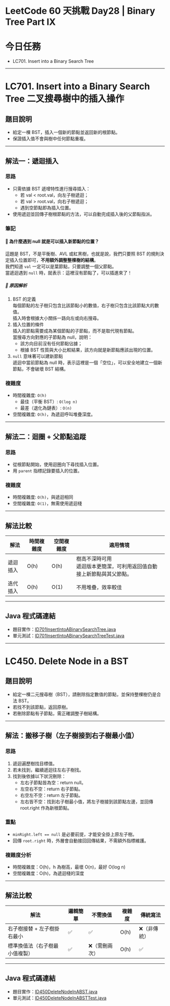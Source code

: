 # LeetCode 60 天挑戰 Day28 | Binary Tree Part IX

# 今日任務

- LC701. Insert into a Binary Search Tree

---

# LC701. Insert into a Binary Search Tree 二叉搜尋樹中的插入操作

## 題目說明

- 給定一棵 BST，插入一個新的節點並返回新的根節點。
- 保證插入值不會與樹中任何節點重複。

---

## 解法一：遞迴插入

### 思路

- 只需依據 BST 遞增特性進行搜尋插入：
  - 若 val < root.val，向左子樹遞迴；
  - 若 val > root.val，向右子樹遞迴；
  - 遇到空節點即為插入位置。
- 使用遞迴並回傳子樹根節點的方法，可以自動完成插入後的父節點指派。

### 筆記

#### 🧠 為什麼遇到 null 就是可以插入新節點的位置？
這題是 BST，不是平衡樹、AVL 或紅黑樹，也就是說，我們只要照 BST 的規則決定插入位置即可，**不用額外調整整棵樹的結構**。   
我們知道 `val` 一定可以是葉節點，只要調整一個父節點。  
當遞迴遇到 `null` 時，就表示：這裡沒有節點了，可以插進來了！  

##### 📌 原因解析
1. BST 的定義   
   每個節點的左子樹只包含比該節點小的數值，右子樹只包含比該節點大的數值。  
   插入時會根據大小關係一路向左或向右搜尋。  
2. 插入位置的條件   
   插入的節點需要成為某個節點的子節點，而不是取代現有節點。  
   當搜尋方向對應的子節點為 null，說明：
   - 該方向目前沒有任何節點佔據；
   - 根據 BST 性質與大小比較結果，該方向就是新節點應該出現的位置。
3. `null` 意味著可以建新節點  
   遞迴中當前節點為 null 時，表示這裡是一個「空位」，可以安全地建立一個新節點，不會破壞 BST 結構。

### 複雜度

- 時間複雜度: `O(h)`
  - 最佳（平衡 BST）: `O(log n)`
  - 最差（退化為鏈表）: `O(n)`
- 空間複雜度: `O(h)`，為遞迴呼叫堆疊深度。

---

## 解法二：迴圈 + 父節點追蹤

### 思路
- 從根節點開始，使用迴圈向下尋找插入位置。
- 用 `parent` 指標記錄要插入的位置。

### 複雜度
- 時間複雜度: `O(h)`，與遞迴相同
- 空間複雜度: `O(1)`，無需使用遞迴棧

---

## 解法比較

| 解法   | 時間複雜度 | 空間複雜度 | 適用情境                                   |
|------|-------|-------|----------------------------------------|
| 遞迴插入 | O(h)  | O(h)  | 樹高不深時可用<br>遞迴版本更簡潔，可利用返回值自動接上新節點與其父節點。 |
| 迭代插入 | O(h)  | O(1)  | 不用堆疊，效率較佳                              |

---

## Java 程式碼連結
- 題目實作：[ID701InsertIntoABinarySearchTree.java](../../src/main/java/io/github/monty/leetcode/binarytree/ID701InsertIntoABinarySearchTree.java)
- 單元測試：[ID701InsertIntoABinarySearchTreeTest.java](../../src/test/java/io/github/monty/leetcode/binarytree/ID701InsertIntoABinarySearchTreeTest.java)

---

# LC450. Delete Node in a BST

## 題目說明

- 給定一棵二元搜尋樹（BST），請刪除指定數值的節點，並保持整棵樹仍是合法 BST。
- 若找不到該節點，返回原樹。
- 若刪除節點有子節點，需正確調整子樹結構。

---

## 解法：搬移子樹（左子樹接到右子樹最小值）

### 思路

1. 遞迴遍歷樹找目標值。
2. 若未找到，繼續遞迴往左右子樹找。
3. 找到後依據以下狀況刪除：
    - 左右子節點皆為空：return null。
    - 左空右不空：return 右子節點。
    - 右空左不空：return 左子節點。
    - 左右皆不空：找到右子樹最小值，將左子樹接到該節點左邊，並回傳 root.right 作為新根節點。

### 重點

- `minRight.left == null` 是必要前提，才能安全掛上原左子樹。
- 回傳 `root.right` 時，外層會自動接回回傳結果，不需額外指標維護。

### 複雜度分析

- 時間複雜度：O(h)，h 為樹高，最壞 O(n)，最好 O(log n)
- 空間複雜度：O(h)，為遞迴棧的深度

---

## 解法比較

| 解法              | 邏輯簡單 | 不需換值    | 複雜度  | 傳統寫法   |
|-----------------|------|---------|------|--------|
| 右子樹接替 + 左子樹掛右最小 | ✅    | ✅       | O(h) | ❌（非傳統） |
| 標準換值法（右子樹最小值複製） | ✅    | ❌（需刪兩次） | O(h) | ✅      |

---

## Java 程式碼連結

- 題目實作：[ID450DeleteNodeInABST.java](../../src/main/java/io/github/monty/leetcode/binarytree/ID450DeleteNodeInABST.java)
- 單元測試：[ID450DeleteNodeInABSTTest.java](../../src/test/java/io/github/monty/leetcode/binarytree/ID450DeleteNodeInABSTTest.java)
